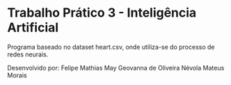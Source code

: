 # Trabalho Prático 3 - Inteligência Artificial

Programa baseado no dataset heart.csv, onde utiliza-se do processo de redes neurais.

Desenvolvido por: Felipe Mathias May Geovanna de Oliveira Névola Mateus Morais
